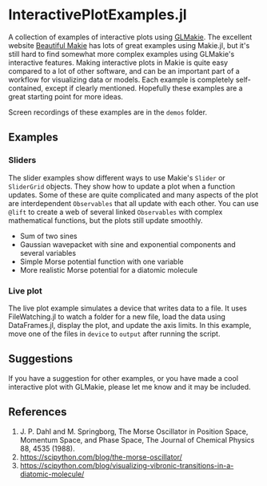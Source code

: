 # InteractivePlotExamples.jl

A collection of examples of interactive plots using [GLMakie](https://docs.makie.org).
The excellent website [Beautiful Makie](https://beautiful.makie.org/) has lots of great examples using Makie.jl, but it's still hard to find somewhat more complex examples using GLMakie's interactive features. Making interactive plots in Makie is quite easy compared to a lot of other software, and can be an important part of a workflow for visualizing data or models. Each example is completely self-contained, except if clearly mentioned. Hopefully these examples are a great starting point for more ideas.

Screen recordings of these examples are in the `demos` folder.

## Examples

### Sliders

The slider examples show different ways to use Makie's `Slider` or `SliderGrid`
objects. They show how to update a plot when a function updates. Some of these are quite complicated and many aspects of the plot are interdependent `Observables` that all update with each other. You can use `@lift` to create a web of several linked `Observables` with complex mathematical functions, but the plots still update smoothly.

- Sum of two sines
- Gaussian wavepacket with sine and exponential components and several variables
- Simple Morse potential function with one variable
- More realistic Morse potential for a diatomic molecule
  

### Live plot

The live plot example simulates a device that writes data to a file. It uses FileWatching.jl to watch a folder for a new file, load the data using DataFrames.jl, display the plot, and update the axis limits. In this example, move one of the files in `device` to `output` after running the script.

## Suggestions

If you have a suggestion for other examples, or you have made a cool interactive plot with GLMakie, please let me know and it may be included.

## References

1. J. P. Dahl and M. Springborg, The Morse Oscillator in Position Space, Momentum Space, and Phase Space, The Journal of Chemical Physics 88, 4535 (1988).
2. https://scipython.com/blog/the-morse-oscillator/
3. https://scipython.com/blog/visualizing-vibronic-transitions-in-a-diatomic-molecule/